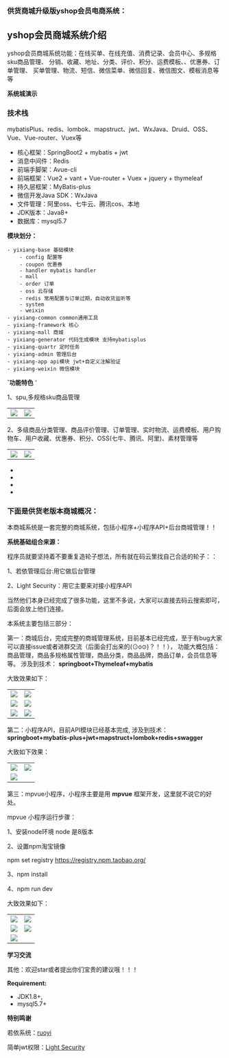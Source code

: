 ### **供货商城升级版yshop会员电商系统：**


## yshop会员商城系统介绍

yshop会员商城系统功能：在线买单、在线充值、消费记录、会员中心、多规格sku商品管理、
分销、收藏、地址、分类、评价、积分、运费模板、、优惠券、订单管理、
买单管理、物流、短信、微信菜单、微信回复、微信图文、模板消息等等


 **系统城演示** 



### 技术栈
mybatisPlus、redis、lombok、mapstruct、jwt、WxJava、Druid、OSS、Vue、Vue-router、Vuex等
* 核心框架：SpringBoot2 + mybatis + jwt
* 消息中间件：Redis
* 前端手脚架：Avue-cli
* 前端框架：Vue2 + vant + Vue-router + Vuex + jquery + thymeleaf
* 持久层框架：MyBatis-plus
* 微信开发Java SDK：WxJava
* 文件管理：阿里oss、七牛云、腾讯cos、本地
* JDK版本：Java8+
* 数据库：mysql5.7

 **模块划分：** 

```
- yixiang-base 基础模块
    - config 配置等
    - coupon 优惠券
    - handler mybatis handler
    - mall
    - order 订单
    - oss 云存储
    - redis 常用配置与订单过期，自动收货监听等
    - system
    - weixin 
- yixiang-common common通用工具
- yixiang-framework 核心
- yixiang-mall 商城
- yixiang-generator 代码生成模块 支持mybatisplus
- yixiang-quartr 定时任务
- yixiang-admin 管理后台
- yixiang-app api模块 jwt+自定义注解验证
- yixiang-weixin 微信模块
```
 

**`功能特色** ‘

 1、spu,多规格sku商品管理
<table>
    <tr>
        <td><img src="https://images.gitee.com/uploads/images/2020/0504/192604_7db25918_477893.png"/></td>
        <td><img src="https://images.gitee.com/uploads/images/2020/0504/192638_a4adcc1b_477893.png"/></td
    </tr>	 
</table>

2、多级商品分类管理、商品评价管理、订单管理、实时物流、运费模板、用户购物车、用户收藏、优惠券、积分、OSS(七牛、腾讯、阿里)、素材管理等

<table>
    <tr>
        <td><img src="https://images.gitee.com/uploads/images/2020/0504/192708_127ceda5_477893.png"/></td>
        <td><img src="https://images.gitee.com/uploads/images/2020/0504/192733_5402d25d_477893.png"/></td>
    </tr>	 
</table>













-
-
-
-



### **下面是供货老版本商城概况：**


本商城系统是一套完整的商城系统，包括小程序+小程序API+后台商城管理！！

   **系统基础组合来源：** 

程序员就要坚持着不要重复造轮子想法，所有就在码云里找自己合适的轮子：：

1、若依管理后台:用它做后台管理

2、Light Security：用它主要来对接小程序API

当然他们本身已经完成了很多功能，这里不多说，大家可以直接去码云搜索即可，后面会放上他们连接。

本系统主要包括三部分：

第一：商城后台，完成完整的商城管理系统，目前基本已经完成，至于有bug大家可以直接issue或者进群交流（后面会打出来的(⊙o⊙)？！！），
功能大概包括：商品管理，商品多规格属性管理，商品分类，商品品牌，商品订单，会员信息等等。
涉及到技术： **springboot+Thymeleaf+mybatis** 

大致效果如下：
<table>
    <tr>
        <td><img src="https://images.gitee.com/uploads/images/2019/0830/180715_7394c4c4_477893.png"/></td>
        <td><img src="https://images.gitee.com/uploads/images/2019/0830/180732_b2055281_477893.png"/></td>
    </tr>
    <tr>
        <td><img src="https://images.gitee.com/uploads/images/2019/0830/180740_8cc475d4_477893.png"/></td>
        <td><img src="https://images.gitee.com/uploads/images/2019/0830/180752_45e9b4ce_477893.png"/></td>
    </tr>
    <tr>
        <td><img src="https://images.gitee.com/uploads/images/2019/0830/180800_31df8e35_477893.png"/></td>
        <td><img src="https://images.gitee.com/uploads/images/2019/0830/180809_4147d2e2_477893.png"/></td>
    </tr>	 
</table>


    

第二：小程序API，目前API模块已经基本完成,
涉及到技术： **springboot+mybatis-plus+jwt+mapstruct+lombok+redis+swagger** 

大致如下效果：

<table>
    <tr>
        <td><img src="https://images.gitee.com/uploads/images/2019/0914/145813_85d0bdc7_477893.png"/></td>
        <td><img src="https://images.gitee.com/uploads/images/2019/0916/164354_34a2cf90_477893.png"/></td>
    </tr>
     <tr>
        <td><img src="https://images.gitee.com/uploads/images/2019/0928/174546_7531f0ca_477893.png"/></td>
        <td></td>
    </tr>	 
</table>



第三：mpvue小程序，小程序主要是用 **mpvue** 框架开发，这里就不说它的好处。



 mpvue 小程序运行步骤：

1、安装node环境
     node 是8版本

2、设置npm淘宝镜像

npm set registry https://registry.npm.taobao.org/

3、npm install

4、npm run dev


大致效果如下：
<table>
    <tr>
        <td><img  src="https://images.gitee.com/uploads/images/2019/0830/181113_1b7f255a_477893.jpeg"/></td>
        <td><img src="https://images.gitee.com/uploads/images/2019/0830/181123_0c86c94c_477893.jpeg"/></td>
    </tr>
    <tr>
        <td><img src="https://images.gitee.com/uploads/images/2019/0830/181132_b729a89b_477893.jpeg"/></td>
        <td><img src="https://images.gitee.com/uploads/images/2019/0830/181140_08e362ad_477893.jpeg"/></td>
    </tr>
    <tr>
        <td><img src="https://images.gitee.com/uploads/images/2019/0830/181150_b5e0cd3e_477893.jpeg"/></td>
        <td></td>
    </tr>	 
</table>




**学习交流** 


其他：欢迎star或者提出你们宝贵的建议哦！！！

****Requirement:****  
 - JDK1.8+,
 - mysql5.7+

 **特别鸣谢** 

若依系统：[ruoyi](https://gitee.com/y_project/RuoYi)

简单jwt权限：[Light Security](https://gitee.com/itmuch/light-security)
     
  
